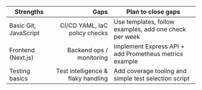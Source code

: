 | Strengths | Gaps | Plan to close gaps |
|---|---:|---|
| Basic Git, JavaScript | CI/CD YAML, IaC policy checks | Use templates, follow examples, add one check per week |
| Frontend (Next.js) | Backend ops / monitoring | Implement Express API + add Prometheus metrics example |
| Testing basics | Test intelligence & flaky handling | Add coverage tooling and simple test selection script |
